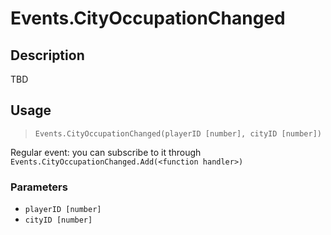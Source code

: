 # Events.CityOccupationChanged
## Description
TBD

## Usage
> `Events.CityOccupationChanged(playerID [number], cityID [number])`

Regular event: you can subscribe to it through `Events.CityOccupationChanged.Add(<function handler>)`

### Parameters
- `playerID [number]`
- `cityID [number]`